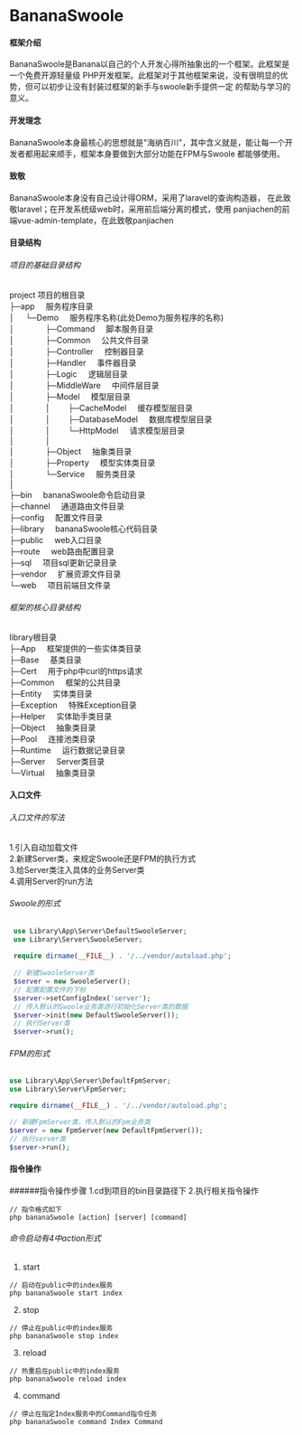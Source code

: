 #  BananaSwoole

#### 框架介绍
BananaSwoole是Banana以自己的个人开发心得所抽象出的一个框架。此框架是一个免费开源轻量级
PHP开发框架。此框架对于其他框架来说，没有很明显的优势，但可以初步让没有封装过框架的新手与swoole新手提供一定
的帮助与学习的意义。<br>

#### 开发理念
BananaSwoole本身最核心的思想就是"海纳百川"，其中含义就是，能让每一个开发者都用起来顺手，框架本身要做到大部分功能在FPM与Swoole
都能够使用。

####  致敬 
BananaSwoole本身没有自己设计得ORM，采用了laravel的查询构造器，
在此致敬laravel；在开发系统级web时，采用前后端分离的模式，使用
panjiachen的前端vue-admin-template，在此致敬panjiachen

#### 目录结构

###### 项目的基础目录结构<br>
project  项目的根目录<br>
├─app&nbsp;&nbsp;&nbsp;&nbsp;&nbsp;服务程序目录<br>
│&nbsp;&nbsp;&nbsp;&nbsp;&nbsp;└─Demo&nbsp;&nbsp;&nbsp;&nbsp;&nbsp;服务程序名称(此处Demo为服务程序的名称)<br>
│&nbsp;&nbsp;&nbsp;&nbsp;&nbsp;&nbsp;&nbsp;&nbsp;&nbsp;&nbsp;&nbsp;&nbsp;&nbsp;&nbsp;├─Command&nbsp;&nbsp;&nbsp;&nbsp;&nbsp;脚本服务目录<br>
│&nbsp;&nbsp;&nbsp;&nbsp;&nbsp;&nbsp;&nbsp;&nbsp;&nbsp;&nbsp;&nbsp;&nbsp;&nbsp;&nbsp;├─Common&nbsp;&nbsp;&nbsp;&nbsp;&nbsp;公共文件目录<br>
│&nbsp;&nbsp;&nbsp;&nbsp;&nbsp;&nbsp;&nbsp;&nbsp;&nbsp;&nbsp;&nbsp;&nbsp;&nbsp;&nbsp;├─Controller&nbsp;&nbsp;&nbsp;&nbsp;&nbsp;控制器目录<br>
│&nbsp;&nbsp;&nbsp;&nbsp;&nbsp;&nbsp;&nbsp;&nbsp;&nbsp;&nbsp;&nbsp;&nbsp;&nbsp;&nbsp;├─Handler&nbsp;&nbsp;&nbsp;&nbsp;&nbsp;事件器目录<br>
│&nbsp;&nbsp;&nbsp;&nbsp;&nbsp;&nbsp;&nbsp;&nbsp;&nbsp;&nbsp;&nbsp;&nbsp;&nbsp;&nbsp;├─Logic&nbsp;&nbsp;&nbsp;&nbsp;&nbsp;逻辑层目录<br>
│&nbsp;&nbsp;&nbsp;&nbsp;&nbsp;&nbsp;&nbsp;&nbsp;&nbsp;&nbsp;&nbsp;&nbsp;&nbsp;&nbsp;├─MiddleWare&nbsp;&nbsp;&nbsp;&nbsp;&nbsp;中间件层目录<br>
│&nbsp;&nbsp;&nbsp;&nbsp;&nbsp;&nbsp;&nbsp;&nbsp;&nbsp;&nbsp;&nbsp;&nbsp;&nbsp;&nbsp;├─Model&nbsp;&nbsp;&nbsp;&nbsp;&nbsp;模型层目录<br>
│&nbsp;&nbsp;&nbsp;&nbsp;&nbsp;&nbsp;&nbsp;&nbsp;&nbsp;&nbsp;&nbsp;&nbsp;&nbsp;&nbsp;│&nbsp;&nbsp;&nbsp;&nbsp;&nbsp;&nbsp;&nbsp;&nbsp;├─CacheModel&nbsp;&nbsp;&nbsp;&nbsp;&nbsp;缓存模型层目录<br>
│&nbsp;&nbsp;&nbsp;&nbsp;&nbsp;&nbsp;&nbsp;&nbsp;&nbsp;&nbsp;&nbsp;&nbsp;&nbsp;&nbsp;│&nbsp;&nbsp;&nbsp;&nbsp;&nbsp;&nbsp;&nbsp;&nbsp;├─DatabaseModel&nbsp;&nbsp;&nbsp;&nbsp;&nbsp;数据库模型层目录<br>
│&nbsp;&nbsp;&nbsp;&nbsp;&nbsp;&nbsp;&nbsp;&nbsp;&nbsp;&nbsp;&nbsp;&nbsp;&nbsp;&nbsp;│&nbsp;&nbsp;&nbsp;&nbsp;&nbsp;&nbsp;&nbsp;&nbsp;└─HttpModel&nbsp;&nbsp;&nbsp;&nbsp;&nbsp;请求模型层目录<br>
│&nbsp;&nbsp;&nbsp;&nbsp;&nbsp;&nbsp;&nbsp;&nbsp;&nbsp;&nbsp;&nbsp;&nbsp;&nbsp;&nbsp;│<br>
│&nbsp;&nbsp;&nbsp;&nbsp;&nbsp;&nbsp;&nbsp;&nbsp;&nbsp;&nbsp;&nbsp;&nbsp;&nbsp;&nbsp;├─Object&nbsp;&nbsp;&nbsp;&nbsp;&nbsp;抽象类目录<br>
│&nbsp;&nbsp;&nbsp;&nbsp;&nbsp;&nbsp;&nbsp;&nbsp;&nbsp;&nbsp;&nbsp;&nbsp;&nbsp;&nbsp;├─Property&nbsp;&nbsp;&nbsp;&nbsp;&nbsp;模型实体类目录<br>
│&nbsp;&nbsp;&nbsp;&nbsp;&nbsp;&nbsp;&nbsp;&nbsp;&nbsp;&nbsp;&nbsp;&nbsp;&nbsp;&nbsp;└─Service&nbsp;&nbsp;&nbsp;&nbsp;&nbsp;服务类目录<br>
│<br>
├─bin&nbsp;&nbsp;&nbsp;&nbsp;&nbsp;bananaSwoole命令启动目录<br>
├─channel&nbsp;&nbsp;&nbsp;&nbsp;&nbsp;通道路由文件目录<br>
├─config&nbsp;&nbsp;&nbsp;&nbsp;&nbsp;配置文件目录<br>
├─library&nbsp;&nbsp;&nbsp;&nbsp;&nbsp;bananaSwoole核心代码目录<br>
├─public&nbsp;&nbsp;&nbsp;&nbsp;&nbsp;web入口目录<br>
├─route&nbsp;&nbsp;&nbsp;&nbsp;&nbsp;web路由配置目录<br>
├─sql&nbsp;&nbsp;&nbsp;&nbsp;&nbsp;项目sql更新记录目录<br>
├─vendor&nbsp;&nbsp;&nbsp;&nbsp;&nbsp;扩展资源文件目录<br>
└─web&nbsp;&nbsp;&nbsp;&nbsp;&nbsp;项目前端目文件录<br>

###### 框架的核心目录结构<br>

library根目录<br>
├─App&nbsp;&nbsp;&nbsp;&nbsp;&nbsp;框架提供的一些实体类目录<br>
├─Base&nbsp;&nbsp;&nbsp;&nbsp;&nbsp;基类目录<br>
├─Cert&nbsp;&nbsp;&nbsp;&nbsp;&nbsp;用于php中curl的https请求<br>
├─Common&nbsp;&nbsp;&nbsp;&nbsp;&nbsp;框架的公共目录<br>
├─Entity&nbsp;&nbsp;&nbsp;&nbsp;&nbsp;实体类目录<br>
├─Exception&nbsp;&nbsp;&nbsp;&nbsp;&nbsp;特殊Exception目录<br>
├─Helper&nbsp;&nbsp;&nbsp;&nbsp;&nbsp;实体助手类目录<br>
├─Object&nbsp;&nbsp;&nbsp;&nbsp;&nbsp;抽象类目录<br>
├─Pool&nbsp;&nbsp;&nbsp;&nbsp;&nbsp;连接池类目录<br>
├─Runtime&nbsp;&nbsp;&nbsp;&nbsp;&nbsp;运行数据记录目录<br>
├─Server&nbsp;&nbsp;&nbsp;&nbsp;&nbsp;Server类目录<br>
└─Virtual&nbsp;&nbsp;&nbsp;&nbsp;&nbsp;抽象类目录<br>

#### 入口文件

###### 入口文件的写法
1.引入自动加载文件<br>
2.新建Server类，来规定Swoole还是FPM的执行方式<br>
3.给Server类注入具体的业务Server类<br>
4.调用Server的run方法<br>

###### Swoole的形式
```php
 use Library\App\Server\DefaultSwooleServer;
 use Library\Server\SwooleServer;
 
 require dirname(__FILE__) . '/../vendor/autoload.php';
 
 // 新建SwooleServer类
 $server = new SwooleServer();
 // 配置配置文件的下标
 $server->setConfigIndex('server');
 // 传入默认的Swoole业务类进行初始化Server类的数据
 $server->init(new DefaultSwooleServer());
 // 执行Server类
 $server->run();
```

###### FPM的形式
```php
use Library\App\Server\DefaultFpmServer;
use Library\Server\FpmServer;

require dirname(__FILE__) . '/../vendor/autoload.php';

// 新建FpmServer类，传入默认的Fpm业务类
$server = new FpmServer(new DefaultFpmServer());
// 执行server类
$server->run();

```

#### 指令操作

######指令操作步骤
1.cd到项目的bin目录路径下
2.执行相关指令操作
```
// 指令格式如下
php bananaSwoole [action] [server] [command]
```

###### 命令启动有4中action形式
1. start
```
// 启动在public中的index服务
php bananaSwoole start index
```
2. stop
```
// 停止在public中的index服务
php bananaSwoole stop index
```
3. reload
```
// 热重启在public中的index服务
php bananaSwoole reload index
```
4. command
```
// 停止在指定Index服务中的Command指令任务
php bananaSwoole command Index Command
```

